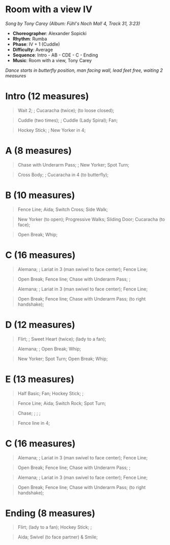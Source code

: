 # Room with a view IV
*Song by Tony Carey (Album: Fühl's Noch Mal! 4, Track 31, 3:23)*

* **Choreographer**: Alexander Sopicki
* **Rhythm**: Rumba
* **Phase**: IV + 1 (Cuddle)
* **Difficulty**: Average
* **Sequence**: Intro - AB - CDE - C - Ending
* **Music**: Room with a view, Tony Carey


*Dance starts in butterfly position, man facing wall, lead feet free, waiting 2 measures*

# Intro (12 measures)

> Wait 2; ; Cucaracha (twice); (to loose closed);

> Cuddle (two times); ; Cuddle (Lady Spiral); Fan;

> Hockey Stick; ; New Yorker in 4;

# A (8 measures)

> Chase with Underarm Pass; ; New Yorker; Spot Turn;

> Cross Body; ; Cucaracha in 4 (to butterfly);

# B (10 measures)

> Fence Line; Aida; Switch Cross; Side Walk;

> New Yorker (to open); Progressive Walks; Sliding Door; Cucaracha (to face);

> Open Break; Whip;

# C (16 measures)

> Alemana; ; Lariat in 3 (man swivel to face center); Fence Line;

> Open Break; Fence line; Chase with Underarm Pass; ;

> Alemana; ; Lariat in 3 (man swivel to face center); Fence Line;

> Open Break; Fence line; Chase with Underarm Pass; (to right handshake);

# D (12 measures)

> Flirt; ; Sweet Heart (twice); (lady to a fan);

> Alemana; ; Open Break; Whip;

> New Yorker; Spot Turn; Open Break; Whip;

# E (13 measures)

> Half Basic; Fan; Hockey Stick; ;

> Fence Line; Aida; Switch Rock; Spot Turn;

> Chase; ; ; ;

> Fence line in 4;

# C (16 measures)

> Alemana; ; Lariat in 3 (man swivel to face center); Fence Line;

> Open Break; Fence line; Chase with Underarm Pass; ;

> Alemana; ; Lariat in 3 (man swivel to face center); Fence Line;

> Open Break; Fence line; Chase with Underarm Pass; (to right handshake);

# Ending (8 measures)

> Flirt; (lady to a fan); Hockey Stick; ;

> Aida; Swivel (to face partner) & Smile;
